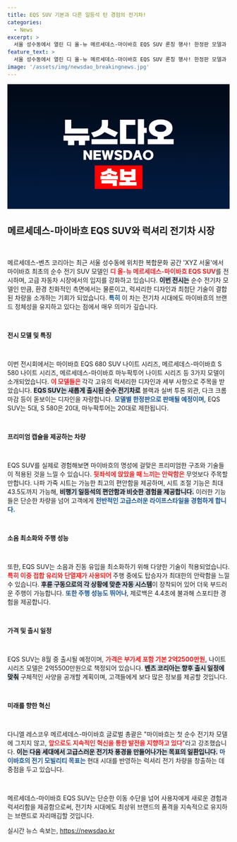 ```yaml
---
title: EQS SUV 기본과 다른 일등석 탄 경험의 전기차!
categories:
  - News
excerpt: >
  서울 성수동에서 열린 디 올-뉴 메르세데스-마이바흐 EQS SUV 론칭 행사! 한정판 모델과 혁신적인 전기차의 만남, 고급스러운 승차감까지 모두 공개됩니다. 클릭하고 마이바흐의 세계로 초대받아 보세요!
feature_text: >
  서울 성수동에서 열린 디 올-뉴 메르세데스-마이바흐 EQS SUV 론칭 행사! 한정판 모델과 혁신적인 전기차의 만남, 고급스러운 승차감까지 모두 공개됩니다. 클릭하고 마이바흐의 세계로 초대받아 보세요!
image: '/assets/img/newsdao_breakingnews.jpg'
---
```


<p><img src="/assets/img/newsdao_breakingnews.jpg" alt="pcversion 속보" /></p>

<h2 data-ke-size="size26">메르세데스-마이바흐 EQS SUV와 럭셔리 전기차 시장</h2>

<p data-ke-size="size16">&nbsp;</p>

<p>메르세데스-벤츠 코리아는 최근 서울 성수동에 위치한 복합문화 공간 'XYZ 서울'에서 마이바흐 최초의 순수 전기 SUV 모델인 <b><span style="color: #ee2323;">디 올-뉴 메르세데스-마이바흐 EQS SUV</span></b>를 전시하며, 고급 자동차 시장에서의 입지를 강화하고 있습니다. <b><span style="background-color: #21538527;">이번 전시는</span></b> 순수 전기차 모델인 만큼, 환경 친화적인 측면에서는 물론이고, 럭셔리한 디자인과 최첨단 기술이 결합된 차량을 소개하는 기회가 되었습니다. <b><span style="color: #1a5490;">특히</span></b> 이 차는 전기차 시대에도 마이바흐의 브랜드 정체성을 유지하고 있다는 점에서 매우 의미가 깊습니다.</p>

<p data-ke-size="size16">&nbsp;</p>

<p><b>전시 모델 및 특징</b></p>

<p data-ke-size="size16">&nbsp;</p>

<p>이번 전시회에서는 마이바흐 EQS 680 SUV 나이트 시리즈, 메르세데스-마이바흐 S 580 나이트 시리즈, 메르세데스-마이바흐 마누팍투어 나이트 시리즈 등 3가지 모델이 소개되었습니다. <b><span style="color: #ee2323;">이 모델들은 </span></b>각각 고유의 럭셔리한 디자인과 세부 사항으로 주목을 받았습니다. <b><span style="background-color: #21538527;">EQS SUV는 새롭게 출시된 순수 전기차로</span></b> 블랙과 실버 투톤 외관, 다크 크롬 마감 등이 돋보이는 디자인을 자랑합니다. <b><span style="color: #1a5490;">모델별 한정판으로 판매될 예정이며,</span></b> EQS SUV는 5대, S 580은 20대, 마누팍투어는 20대로 제한됩니다.</p>

<p data-ke-size="size16">&nbsp;</p>

<p><b>프리미엄 캡슐을 제공하는 차량</b></p>

<p data-ke-size="size16">&nbsp;</p>

<p>EQS SUV를 실제로 경험해보면 마이바흐의 명성에 걸맞은 프리미엄한 구조와 기술들이 적용된 것을 느낄 수 있습니다. <b><span style="color: #ee2323;">뒷좌석에 앉았을 때 느끼는 안락함은</span></b> 무엇보다 주목할 만합니다. 나파 가죽 시트는 가능한 최고의 편안함을 제공하며, 시트 조절 기능은 최대 43.5도까지 가능해, <b><span style="background-color: #21538527;">비행기 일등석의 편안함과 비슷한 경험을 제공합니다.</span></b> 이러한 기능들은 단순한 차량을 넘어 고객에게 <b><span style="color: #1a5490;">전반적인 고급스러운 라이프스타일을 경험하게 합니다.</span></b></p>

<p data-ke-size="size16">&nbsp;</p>

<p><b>소음 최소화와 주행 성능</b></p>

<p data-ke-size="size16">&nbsp;</p>

<p>또한, EQS SUV는 소음과 진동 유입을 최소화하기 위해 다양한 기술이 적용되었습니다. <b><span style="color: #ee2323;">특히 이중 접합 유리와 단열재가 사용되어</span></b> 주행 중에도 탑승자가 최대한의 안락함을 느낄 수 있습니다. <b><span style="background-color: #21538527;">후륜 구동으로의 각 상황에 맞춘 자동 시스템</span></b>이 장착되어 있어 더욱 부드러운 주행이 가능합니다. <b><span style="color: #1a5490;">또한 주행 성능도 뛰어나</span></b>, 제로백은 4.4초에 불과해 스포티한 경험을 제공합니다.</p>

<p data-ke-size="size16">&nbsp;</p>

<p><b>가격 및 출시 일정</b></p>

<p data-ke-size="size16">&nbsp;</p>

<p>EQS SUV는 8월 중 출시될 예정이며, <b><span style="color: #ee2323;">가격은 부가세 포함 기본 2억2500만원,</span></b> 나이트 시리즈 모델은 2억5500만원으로 책정되어 있습니다. <b><span style="background-color: #21538527;">벤츠 코리아는 향후 출시 일정에 맞춰</span></b> 구체적인 사양을 공개할 계획이며, 고객들에게 보다 많은 정보를 제공할 것입니다.</p>

<p data-ke-size="size16">&nbsp;</p>

<p><b>미래를 향한 혁신</b></p>

<p data-ke-size="size16">&nbsp;</p>

<p>다니엘 레스코우 메르세데스-마이바흐 글로벌 총괄은 "마이바흐는 첫 순수 전기차 모델에 그치지 않고, <b><span style="color: #ee2323;">앞으로도 지속적인 혁신을 통한 발전을 지향하고 있다</span></b>"라고 강조했습니다. <b><span style="background-color: #21538527;">이는 다음 세대에서 고급스러운 전기차 풍경을 만들어나가는 목표의 일환입니다.</span></b> <b><span style="color: #1a5490;">마이바흐의 전기 모빌리티 목표는</span></b> 현대 시대를 반영하는 럭셔리 전기 차량을 창출하는 데 중점을 두고 있습니다.</p>

<p data-ke-size="size16">&nbsp;</p>

<p>메르세데스-마이바흐 EQS SUV는 단순한 이동 수단을 넘어 사용자에게 새로운 경험과 럭셔리함을 제공함으로써, 전기차 시대에도 최상위 브랜드의 품격을 지속적으로 유지하는 브랜드로 자리매김할 것입니다. </p>
실시간 뉴스 속보는, <a href="https://newsdao.kr" rel="dofollow">https://newsdao.kr</a>


